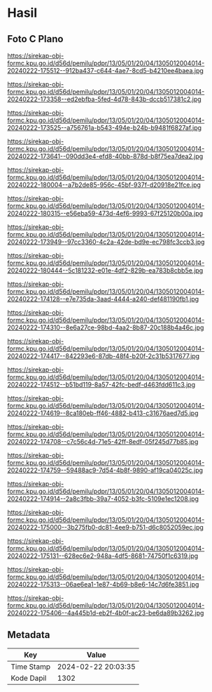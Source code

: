 # Hasil

## Foto C Plano

https://sirekap-obj-formc.kpu.go.id/d56d/pemilu/pdpr/13/05/01/20/04/1305012004014-20240222-175512--912ba437-c644-4ae7-8cd5-b4210ee4baea.jpg

https://sirekap-obj-formc.kpu.go.id/d56d/pemilu/pdpr/13/05/01/20/04/1305012004014-20240222-173358--ed2ebfba-5fed-4d78-843b-dccb517381c2.jpg

https://sirekap-obj-formc.kpu.go.id/d56d/pemilu/pdpr/13/05/01/20/04/1305012004014-20240222-173525--a756761a-b543-494e-b24b-b9481f6827af.jpg

https://sirekap-obj-formc.kpu.go.id/d56d/pemilu/pdpr/13/05/01/20/04/1305012004014-20240222-173641--090dd3e4-efd8-40bb-878d-b8f75ea7dea2.jpg

https://sirekap-obj-formc.kpu.go.id/d56d/pemilu/pdpr/13/05/01/20/04/1305012004014-20240222-180004--a7b2de85-956c-45bf-937f-d20918e21fce.jpg

https://sirekap-obj-formc.kpu.go.id/d56d/pemilu/pdpr/13/05/01/20/04/1305012004014-20240222-180315--e56eba59-473d-4ef6-9993-67f25120b00a.jpg

https://sirekap-obj-formc.kpu.go.id/d56d/pemilu/pdpr/13/05/01/20/04/1305012004014-20240222-173949--97cc3360-4c2a-42de-bd9e-ec798fc3ccb3.jpg

https://sirekap-obj-formc.kpu.go.id/d56d/pemilu/pdpr/13/05/01/20/04/1305012004014-20240222-180444--5c181232-e01e-4df2-829b-ea783b8cbb5e.jpg

https://sirekap-obj-formc.kpu.go.id/d56d/pemilu/pdpr/13/05/01/20/04/1305012004014-20240222-174128--e7e735da-3aad-4444-a240-def481190fb1.jpg

https://sirekap-obj-formc.kpu.go.id/d56d/pemilu/pdpr/13/05/01/20/04/1305012004014-20240222-174310--8e6a27ce-98bd-4aa2-8b87-20c188b4a46c.jpg

https://sirekap-obj-formc.kpu.go.id/d56d/pemilu/pdpr/13/05/01/20/04/1305012004014-20240222-174417--842293e6-87db-48f4-b20f-2c31b5317677.jpg

https://sirekap-obj-formc.kpu.go.id/d56d/pemilu/pdpr/13/05/01/20/04/1305012004014-20240222-174512--b51bd119-8a57-42fc-bedf-d463fdd611c3.jpg

https://sirekap-obj-formc.kpu.go.id/d56d/pemilu/pdpr/13/05/01/20/04/1305012004014-20240222-174619--8ca180eb-ff46-4882-b413-c31676aed7d5.jpg

https://sirekap-obj-formc.kpu.go.id/d56d/pemilu/pdpr/13/05/01/20/04/1305012004014-20240222-174708--c7c56c4d-71e5-42ff-8edf-05f245d77b85.jpg

https://sirekap-obj-formc.kpu.go.id/d56d/pemilu/pdpr/13/05/01/20/04/1305012004014-20240222-174759--59488ac9-7d54-4b8f-9890-af19ca04025c.jpg

https://sirekap-obj-formc.kpu.go.id/d56d/pemilu/pdpr/13/05/01/20/04/1305012004014-20240222-174914--2a8c3fbb-39a7-4052-b3fc-5109e1ec1208.jpg

https://sirekap-obj-formc.kpu.go.id/d56d/pemilu/pdpr/13/05/01/20/04/1305012004014-20240222-175000--3b275fb0-dc81-4ee9-b751-d6c8052059ec.jpg

https://sirekap-obj-formc.kpu.go.id/d56d/pemilu/pdpr/13/05/01/20/04/1305012004014-20240222-175131--628ec6e2-948a-4df5-8681-74750f1c6319.jpg

https://sirekap-obj-formc.kpu.go.id/d56d/pemilu/pdpr/13/05/01/20/04/1305012004014-20240222-175313--06ae6ea1-1e87-4b69-b8e6-14c7d6fe3851.jpg

https://sirekap-obj-formc.kpu.go.id/d56d/pemilu/pdpr/13/05/01/20/04/1305012004014-20240222-175406--4a445b1d-eb2f-4b0f-ac23-be6da89b3262.jpg


## Metadata

| Key        | Value               |
| ---------- | ------------------- |
| Time Stamp | 2024-02-22 20:03:35 |
| Kode Dapil | 1302                |



